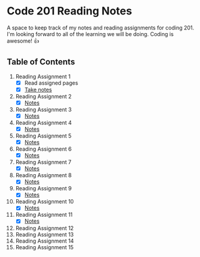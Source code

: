 # Code 201 Reading Notes

A space to keep track of my notes and reading assignments for coding 201. I'm looking forward to all of the learning we will be doing. Coding is awesome! :+1:

## Table of Contents
1. Reading Assignment 1
   - [x] Read assigned pages
   - [x] [Take notes](https://github.com/myerstina515/reading-notes/blob/master/class-01.md)
2. Reading Assignment 2
   - [x] [Notes](https://github.com/myerstina515/reading-notes/blob/master/class-02.md)
3. Reading Assignment 3
   - [x] [Notes](https://github.com/myerstina515/reading-notes/blob/master/class-03.md)
4. Reading Assignment 4
   - [x] [Notes](https://github.com/myerstina515/reading-notes/blob/master/class-04.md)
5. Reading Assignment 5
   - [x] [Notes](https://github.com/myerstina515/reading-notes/blob/master/class-05.md)
6. Reading Assignment 6
   - [x] [Notes](https://github.com/myerstina515/reading-notes/blob/master/class-06.md)
7. Reading Assignment 7
   - [x] [Notes](https://github.com/myerstina515/reading-notes/blob/master/class-07.md)
8. Reading Assignment 8
   - [x] [Notes](https://github.com/myerstina515/reading-notes/blob/master/class-08.md)
9. Reading Assignment 9
   - [x] [Notes](https://github.com/myerstina515/reading-notes/blob/master/class-09.md)
10. Reading Assignment 10
    - [x] [Notes](https://github.com/myerstina515/reading-notes/blob/master/class-10.md)
11. Reading Assignment 11
    - [x] [Notes](https://github.com/myerstina515/reading-notes/blob/master/class-11.md)
12. Reading Assignment 12
13. Reading Assignment 13
14. Reading Assignment 14
15. Reading Assignment 15
